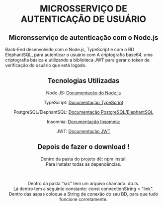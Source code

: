 <h1  align="center">MICROSSERVIÇO DE  AUTENTICAÇÃO DE USUÁRIO</h1>
<h2  align="center">Micronsserviço de autenticação com o Node.js</h2>

<p>
    Back-End desenvolvido com o Node.js, TypeScript e com o BD ElephantSQL, para autenticar o usuário com A  criptografia base64, uma criptografia básica e utilizando a biblioteca JWT para gerar o token de verificação do usuário que está logado.
</p>



<div  align="center">
<h2>Tecnologias Utilizadas</h2>
        <p>Node.JS: <a href="https://nodejs.org/en/docs/">  Documentação do Node.js</a></p>
        <p>TypeScript: <a href="https://www.typescriptlang.org/docs/">Documentação TypeScript</a></p>
        <p>PostgreSQL/ElephantSQL:  <a href="https://www.elephantsql.com/docs/">Documentação PostgreSQL/ElephantSQL</a><p>
        <p>Insomnia:  <a href="https://docs.insomnia.rest">Documentação Insomnia:</a></p>
        <p>JWT: <a href="https://jwt.io/introduction">Documentação JWT</a></p>
</div>

<div  align="center"> 
    <h2>Depois de fazer o download !</h2>
    <p>Dentro da pasta do projeto dê: npm install<br>
        Para instalar todas as dependências.</p>
    <br>
    <p>Dentro da pasta "src" tem um arquivo chamado: db.ts.<br>Lá dentro tem a seguinte constante: const connectionString = "link". <br> Dentro das aspas coloque a String de conexão do seu BD, para que tudo funcione corretamente.
    </p>

</div>